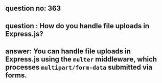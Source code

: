 
      
## question no: 363

## question : How do you handle file uploads in Express.js?

## answer: You can handle file uploads in Express.js using the `multer` middleware, which processes `multipart/form-data` submitted via forms.
      